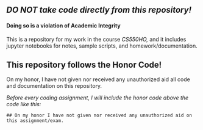 ## *DO NOT take code directly from this repository!*
#### Doing so is a violation of Academic Integrity

This is a repository for my work in the course *CS550HO,* and it includes jupyter notebooks for notes, sample scripts, and homework/documentation.

## This repository follows the Honor Code!

On my honor, I have not given nor received any unauthorized aid all code and documentation on this repository.

*Before every coding assignment, I will include the honor code above the code like this:*

`## On my honor I have not given nor received any unauthorized aid on this assignment/exam.`